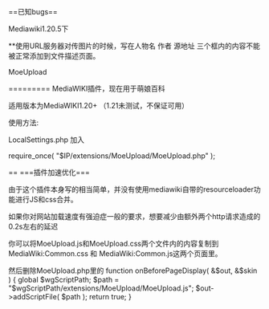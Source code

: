==已知bugs==

Mediawiki1.20.5下

**使用URL服务器对传图片的时候，写在人物名 作者 源地址 三个框内的内容不能被正常添加到文件描述页面。    


MoeUpload

=========
MediaWIKI插件，现在用于萌娘百科

适用版本为MediaWIKI1.20+ （1.21未测试，不保证可用）

使用方法:

LocalSettings.php 加入

require_once( "$IP/extensions/MoeUpload/MoeUpload.php" );

==
===插件加速优化===


由于这个插件本身写的相当简单，并没有使用mediawiki自带的resourceloader功能进行JS和css合并。

如果你对网站加载速度有强迫症一般的要求，想要减少由额外两个http请求造成的0.2s左右的延迟

你可以将MoeUpload.js和MoeUpload.css两个文件内的内容复制到MediaWiki:Common.css 和 MediaWiki:Common.js这两个页面里。

然后删除MoeUpload.php里的
function onBeforePageDisplay( &$out, &$skin ) {
  global $wgScriptPath;
	$path = "$wgScriptPath/extensions/MoeUpload/MoeUpload.js";
	$out->addScriptFile( $path );
	return true;
}

